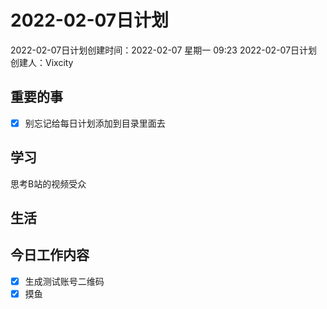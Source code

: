 # 2022-02-07日计划

2022-02-07日计划创建时间：2022-02-07 星期一  09:23
2022-02-07日计划创建人：Vixcity

## 重要的事
- [x] 别忘记给每日计划添加到目录里面去

## 学习
思考B站的视频受众

## 生活

## 今日工作内容
- [x] 生成测试账号二维码
- [x] 摸鱼